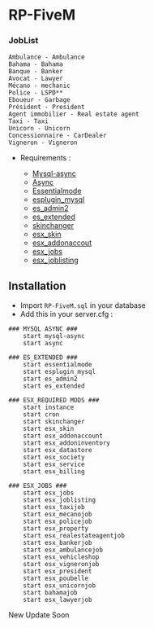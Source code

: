 # RP-FiveM


### JobList
	
	Ambulance - Ambulance
	Bahama - Bahama
	Banque - Banker
	Avocat - Lawyer
	Mécano - mechanic
	Police - LSPD**
	Eboueur - Garbage
	Président - President
	Agent immobilier - Real estate agent
	Taxi - Taxi
	Unicorn - Unicorn
	Concessionnaire - CarDealer
	Vigneron - Vigneron

* Requirements :

	* [Mysql-async](https://github.com/brouznouf/fivem-mysql-async)
	* [Async](https://github.com/ESX-Org/async)
	* [Essentialmode](https://github.com/kanersps/essentialmode/releases/tag/6.1.0)
	* [esplugin_mysql](https://github.com/kanersps/esplugin_mysql)
	* [es_admin2](https://github.com/kanersps/es_admin)
	* [es_extended](https://github.com/ESX-Org/es_extended)
	* [skinchanger](https://github.com/ESX-Org/skinchanger)
	* [esx_skin](https://github.com/ESX-Org/esx_skin)
	* [esx_addonaccout](https://github.com/ESX-Org/esx_addonaccount)
	* [esx_jobs](https://github.com/ESX-Org/esx_jobs)
	* [esx_joblisting](https://github.com/ESX-Org/esx_joblisting)

## Installation
- Import `RP-FiveM.sql` in your database
- Add this in your server.cfg :

```
### MYSQL ASYNC ###
	start mysql-async
	start async
	
### ES_EXTENDED ###
	start essentialmode
	start esplugin_mysql
	start es_admin2
	start es_extended

### ESX_REQUIRED MODS ###
	start instance
	start cron
	start skinchanger
	start esx_skin
	start esx_addonaccount
	start esx_addoninventory
	start esx_datastore    
	start esx_society
	start esx_service
	start esx_billing

### ESX_JOBS ###
	start esx_jobs
	start esx_joblisting
	start esx_taxijob
	start esx_mecanojob
	start esx_policejob
	start esx_property
	start esx_realestateagentjob
	start esx_bankerjob
	start esx_ambulancejob
	start esx_vehicleshop
	start esx_vigneronjob
	start esx_president
	start esx_poubelle
	start esx_unicornjob
	start bahamajob
	start esx_lawyerjob

```

New Update Soon
